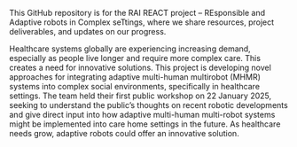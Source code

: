 This GitHub repository is for the RAI REACT project – REsponsible and Adaptive robots in Complex seTtings, where we share resources, project deliverables, and updates on our progress.

Healthcare systems globally are experiencing increasing demand, especially as people live longer and require more complex care. This creates a need for innovative solutions. This project is developing novel approaches for integrating adaptive multi-human multirobot (MHMR) systems into complex social environments, specifically in healthcare settings. The team held their first public workshop on 22 January 2025, seeking to understand the public’s thoughts on recent robotic developments and give direct input into how adaptive multi-human multi-robot systems might be implemented into care home settings in the future. As healthcare needs grow, adaptive robots could offer an innovative solution.
